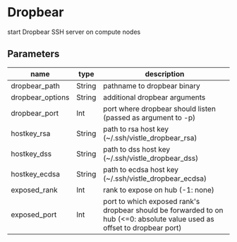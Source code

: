 Dropbear
========
start Dropbear SSH server on compute nodes

Parameters
----------
|name|type|description|
|-|-|-|
|dropbear_path|String|pathname to dropbear binary|
|dropbear_options|String|additional dropbear arguments|
|dropbear_port|Int|port where dropbear should listen (passed as argument to -p)|
|hostkey_rsa|String|path to rsa host key (~/.ssh/vistle_dropbear_rsa)|
|hostkey_dss|String|path to dss host key (~/.ssh/vistle_dropbear_dss)|
|hostkey_ecdsa|String|path to ecdsa host key (~/.ssh/vistle_dropbear_ecdsa)|
|exposed_rank|Int|rank to expose on hub (-1: none)|
|exposed_port|Int|port to which exposed rank's dropbear should be forwarded to on hub (<=0: absolute value used as offset to dropbear port)|
